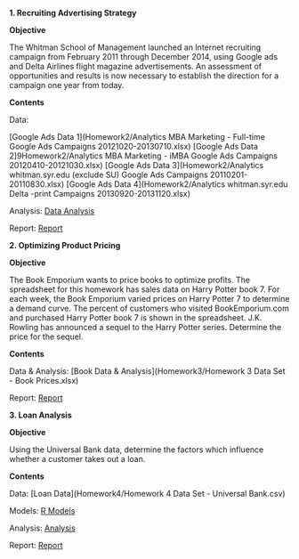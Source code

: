 **1. Recruiting Advertising Strategy**

**Objective**

The Whitman School of Management launched an Internet recruiting campaign from February 2011 through December 2014, using Google ads and Delta Airlines flight magazine advertisements. An assessment of opportunities and results is now necessary to establish the direction for a campaign one year from today.  

**Contents**

Data: 

[Google Ads Data 1](Homework2/Analytics MBA Marketing - Full-time Google Ads Campaigns 20121020-20130710.xlsx)
[Google Ads Data 2]9Homework2/Analytics MBA Marketing - iMBA Google Ads Campaigns 20120410-20121030.xlsx)
[Google Ads Data 3](Homework2/Analytics whitman.syr.edu (exclude SU) Google Ads Campaigns 20110201-20110830.xlsx)
[Google Ads Data 4](Homework2/Analytics whitman.syr.edu Delta -print Campaigns 20130920-20131120.xlsx)

Analysis: [Data Analysis](Homework2/Answers.xlsx)

Report: [Report](Homework2/HW2_Team3.docx)


**2. Optimizing Product Pricing**

**Objective**

The Book Emporium wants to price books to optimize profits. The spreadsheet for this homework has sales data on Harry Potter book 7. For each week, the Book Emporium varied prices on Harry Potter 7 to determine a demand curve. The percent of customers who visited BookEmporium.com and purchased Harry Potter book 7 is shown in the spreadsheet. J.K. Rowling has announced a sequel to the Harry Potter series. Determine the price for the sequel.

**Contents**

Data & Analysis: [Book Data & Analysis](Homework3/Homework 3 Data Set - Book Prices.xlsx)

Report: [Report](Homework3/HW3_Team3_Final.docx)


**3. Loan Analysis**

**Objective**

Using the Universal Bank data, determine the factors which influence whether a customer takes out a loan.

**Contents**

Data: [Loan Data](Homework4/Homework 4 Data Set - Universal Bank.csv)

Models: [R Models](Homework4/scm651_hw4.R)

Analysis: [Analysis](Homework4/HW4_Team3.xlsx)

Report: [Report](Homework4/HW4_Team3.docx)